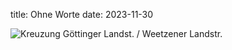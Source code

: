title: Ohne Worte
date: 2023-11-30

![Kreuzung Göttinger Landst. / Weetzener Landstr.](https://md.darmstadt.ccc.de/uploads/20df70fc-e94b-41bb-ba36-9ae86f2dab3e.png)

